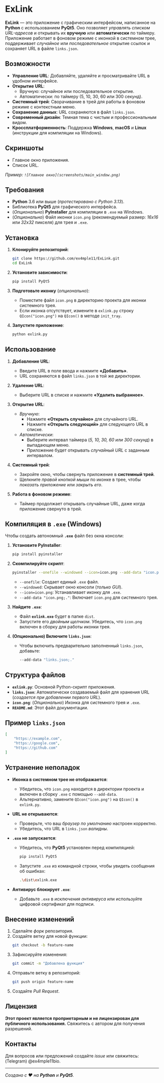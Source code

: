 # ExLink

**ExLink** — это приложение с графическим интерфейсом, написанное на **Python** с использованием **PyQt5**. Оно позволяет *управлять списком URL-адресов* и открывать их **вручную** или **автоматически** по таймеру. Приложение работает в фоновом режиме с иконкой в системном трее, поддерживает *случайное* или *последовательное* открытие ссылок и сохраняет URL в файле `links.json`.

## Возможности

- **Управление URL**: Добавляйте, удаляйте и просматривайте URL в удобном интерфейсе.
- **Открытие URL**: 
  - Вручную: случайное или последовательное открытие.
  - Автоматически: по таймеру (5, 10, 30, 60 или 300 секунд).
- **Системный трей**: Сворачивание в трей для работы в фоновом режиме с контекстным меню.
- **Сохранение данных**: URL сохраняются в файл `links.json`.
- **Современный дизайн**: Темная тема с чистым и профессиональным видом.
- **Кроссплатформенность**: Поддержка **Windows**, **macOS** и **Linux** (инструкции для компиляции на Windows).

## Скриншоты

- Главное окно приложения.
- Список URL.

*Пример: `![Главное окно](screenshots/main_window.png)`* 

## Требования

- **Python** 3.6 или выше (*протестировано с Python 3.13*).
- Библиотека **PyQt5** для графического интерфейса.
- (*Опционально*) **PyInstaller** для компиляции в `.exe` на Windows.
- (*Опционально*) Файл иконки `icon.png` (рекомендуемый размер: *16x16* или *32x32* пикселя) для трея и `.exe`.

## Установка

1. **Клонируйте репозиторий**:
   ```bash
   git clone https://github.com/ex4mple11/ExLink.git
   cd ExLink
   ```

2. **Установите зависимости**:
   ```bash
   pip install PyQt5
   ```

3. **Подготовьте иконку** (*опционально*):
   - Поместите файл `icon.png` в директорию проекта для иконки системного трея.
   - Если иконка отсутствует, измените в `exlink.py` строку `QIcon("icon.png")` на `QIcon()` в методе `init_tray`.

4. **Запустите приложение**:
   ```bash
   python exlink.py
   ```

## Использование

1. **Добавление URL**:
   - Введите URL в поле ввода и нажмите **«Добавить»**.
   - URL сохраняются в файл `links.json` в той же директории.

2. **Удаление URL**:
   - Выберите URL в списке и нажмите **«Удалить выбранное»**.

3. **Открытие URL**:
   - *Вручную*:
     - Нажмите **«Открыть случайно»** для случайного URL.
     - Нажмите **«Открыть следующий»** для следующего URL в списке.
   - *Автоматически*:
     - Выберите интервал таймера (*5, 10, 30, 60 или 300 секунд*) в выпадающем меню.
     - Приложение будет открывать *случайный URL* с заданным интервалом.

4. **Системный трей**:
   - Закройте окно, чтобы свернуть приложение в **системный трей**.
   - Щелкните *правой кнопкой мыши* по иконке в трее, чтобы *показать приложение* или *закрыть его*.

5. **Работа в фоновом режиме**:
   - Таймер продолжает открывать случайные URL, даже когда приложение свернуто в трей.

## Компиляция в `.exe` (Windows)

Чтобы создать автономный **`.exe`** файл без окна консоли:

1. **Установите PyInstaller**:
   ```bash
   pip install pyinstaller
   ```

2. **Скомпилируйте скрипт**:
   ```bash
   pyinstaller --onefile --windowed --icon=icon.png --add-data "icon.png;." exlink.py
   ```
   - `--onefile`: Создает единый `.exe` файл.
   - `--windowed`: Скрывает окно консоли (*только GUI*).
   - `--icon=icon.png`: Устанавливает иконку для `.exe`.
   - `--add-data "icon.png;."`: Включает `icon.png` для системного трея.

3. **Найдите `.exe`**:
   - Файл **`exlink.exe`** будет в папке `dist`.
   - Запустите его *двойным щелчком*. Убедитесь, что `icon.png` включен в сборку для работы иконки трея.

4. **(Опционально) Включите `links.json`**:
   - Чтобы включить предварительно заполненный `links.json`, добавьте:
     ```bash
     --add-data "links.json;."
     ```

## Структура файлов

- **`exlink.py`**: Основной Python-скрипт приложения.
- **`links.json`**: Автоматически создаваемый файл для хранения URL (*создается при добавлении первого URL*).
- **`icon.png`**: (*Опционально*) Иконка для системного трея и `.exe`.
- **`README.md`**: Этот файл документации.

## Пример `links.json`

```json
[
    "https://example.com",
    "https://google.com",
    "https://github.com"
]
```

## Устранение неполадок

- **Иконка в системном трее не отображается**:
  - Убедитесь, что `icon.png` находится в директории проекта и включен в сборку `.exe` с помощью `--add-data`.
  - Альтернативно, замените `QIcon("icon.png")` на `QIcon()` в `exlink.py`.

- **URL не открываются**:
  - Проверьте, что ваш *браузер по умолчанию* настроен корректно.
  - Убедитесь, что URL в `links.json` *валидны*.

- **`.exe` не запускается**:
  - Убедитесь, что **PyQt5** установлен перед компиляцией:
    ```bash
    pip install PyQt5
    ```
  - Запустите `.exe` из командной строки, чтобы увидеть сообщения об ошибках:
    ```bash
    .\dist\exlink.exe
    ```

- **Антивирус блокирует `.exe`**:
  - Добавьте `.exe` в *исключения антивируса* или используйте цифровой сертификат для подписи.

## Внесение изменений

1. Сделайте *форк* репозитория.
2. Создайте ветку для новой функции:
   ```bash
   git checkout -b feature-name
   ```
3. Зафиксируйте изменения:
   ```bash
   git commit -m "Добавлена функция"
   ```
4. Отправьте ветку в репозиторий:
   ```bash
   git push origin feature-name
   ```
5. Создайте *Pull Request*.

## Лицензия

**Этот проект является проприетарным и не лицензирован для публичного использования.** Свяжитесь с автором для получения разрешений.

## Контакты

Для вопросов или предложений создайте *issue* или свяжитесь: (Telegram) @ex4mple11bio.

---

*Создано с ❤️ на **Python** и **PyQt5**.*
